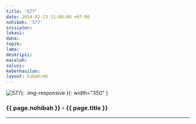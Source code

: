 ```yaml
---
title: '577'
date: 2014-01-23 11:08:00 +07:00
nohibah: '577'
inisiator: 
lokasi: 
dana: 
topik: 
lama: 
deskripsi: 
masalah: 
solusi: 
keberhasilan: 
layout: hibahcmb
---
```


![577](/static/img/hibahcmb/577.png){: .img-responsive }{: width="350" }

### {{ page.nohibah }} - {{ page.title }}

---
